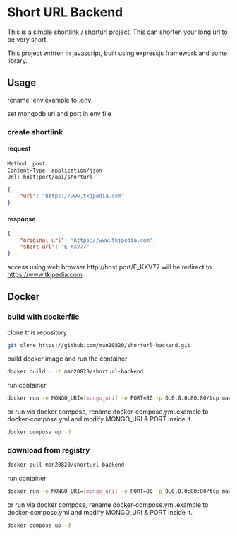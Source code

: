# Short URL Backend

This is a simple shortlink / shorturl project. This can shorten your long url to be very short.

This project written in javascript, built using expressjs framework and some library.

## Usage

rename .env.example to .env

set mongodb uri and port in env file

### create shortlink

#### request

```bash
Method: post
Content-Type: application/json
Url: host:port/api/shorturl
```

```json
{
    "url": "https://www.tkjpedia.com"
}
```

#### response 

```json
{
    "original_url": "https://www.tkjpedia.com",
    "short_url": "E_KXV77"
}
```

access using web browser http://host:port/E_KXV77 will be redirect to https://www.tkjpedia.com


## Docker

### build with dockerfile

clone this repository

```bash
git clone https://github.com/man20820/shorturl-backend.git
```

build docker image and run the container

```bash
docker build . -t man20820/shorturl-backend
```
run container

```bash
docker run -e MONGO_URI=[mongo_uri] -e PORT=80 -p 0.0.0.0:80:80/tcp man20820/shorturl-backend
```

or run via docker compose, rename docker-compose.yml.example to docker-compose.yml and modify MONGO_URI & PORT inside it. 

```bash
docker compose up -d
```

### download from registry

```bash
docker pull man20820/shorturl-backend
```
run container

```bash
docker run -e MONGO_URI=[mongo_uri] -e PORT=80 -p 0.0.0.0:80:80/tcp man20820/shorturl-backend
```

or run via docker compose, rename docker-compose.yml.example to docker-compose.yml and modify MONGO_URI & PORT inside it. 

```bash
docker compose up -d
```
